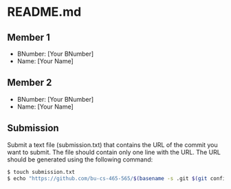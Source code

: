 # README.md

## Member 1
- BNumber: [Your BNumber]
- Name: [Your Name]

## Member 2
- BNumber: [Your BNumber]
- Name: [Your Name]

## Submission

Submit a text file (submission.txt) that contains the URL of the commit you want to submit. The file should contain only one line with the URL. The URL should be generated using the following command:

```bash
$ touch submission.txt
$ echo "https://github.com/bu-cs-465-565/$(basename -s .git $(git config --get remote.origin.url))/tree/$(git log --grep="$keyword" -n 1 --format="%H")" > submission.txt
```
